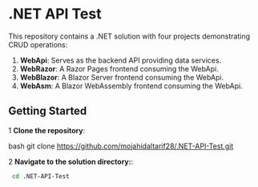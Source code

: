 # .NET API Test

This repository contains a .NET solution with four projects demonstrating CRUD operations:

1. **WebApi**: Serves as the backend API providing data services.
2. **WebRazor**: A Razor Pages frontend consuming the WebApi.
3. **WebBlazor**: A Blazor Server frontend consuming the WebApi.
4. **WebAsm**: A Blazor WebAssembly frontend consuming the WebApi.

## Getting Started

1 **Clone the repository**:

   bash
   git clone https://github.com/mojahidaltarif28/.NET-API-Test.git 

2  **Navigate to the solution directory:**:
  ```bash
   cd .NET-API-Test

